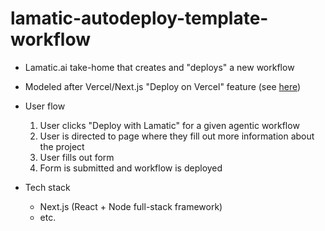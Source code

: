 # lamatic-autodeploy-template-workflow
- Lamatic.ai take-home that creates and "deploys" a new workflow
- Modeled after Vercel/Next.js "Deploy on Vercel" feature (see [here](https://vercel.com/templates/next.js/nextjs-boilerplate))

- User flow
  1. User clicks "Deploy with Lamatic" for a given agentic workflow
  2. User is directed to page where they fill out more information about the project
  3. User fills out form
  4. Form is submitted and workflow is deployed
  
- Tech stack
  - Next.js (React + Node full-stack framework)
  - etc.

